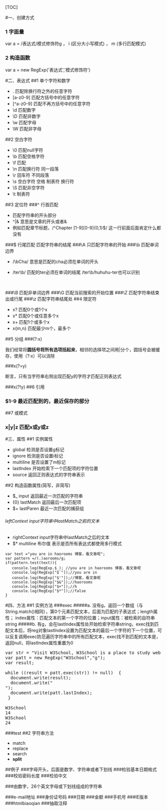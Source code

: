 [TOC]



#一、创建方式

### 1 字面量

var a = /表达式/模式修饰符g ， i (区分大小写模式) ， m (多行匹配模式)
### 2 构造函数

var a = new RegExp('表达式','模式修饰符')

#二、表达式
##1 单个字符和数字
* . 匹配除换行符之外的任意字符
* [a-z0-9] 匹配方括号中的任意字符
* [^a-z0-9] 匹配不再方括号中的任意字符
* \d 匹配数字
* \D 匹配非数字
* \w 匹配字母
* \W 匹配非字母

##2 空白字符
* \0 匹配null字符
* \b 匹配空格字符
* \f 匹配
* \n 匹配换行符 同一段落
* \r 回车符 不同段落
* \s 空白字符 空格 制表符 换行符
* \S 匹配非空字符
* \t 制表符

##3 定位符
###^ 行首匹配             

* 匹配字符串的开头部分
* ^|&   意思是文章的开头或者&
* 例如匹配章节标题，/^Chapter [1-9][0-9]{0,1}$/      这一行前面后面肯定什么都没有

###$ 行尾匹配              匹配字符串的结尾
###\A 只匹配字符串的开始
###\b 匹配单词边界

* /\bCha/  意思是匹配的cha必须在单词的开头

* /ter\b/ 匹配的ter必须在单词的结尾     /ter\b/huhuhu-ter也可以识别

  ​

###\B 匹配非单词边界
###\G 匹配当前搜索的开始位置
###\Z 匹配字符串结束出或行尾
###\z 匹配字符串结尾处
##4 限定符
* x? 匹配0个或1个x
* x* 匹配0个或任意多个x
* x+ 匹配1个或多个x
* x{m,n} 匹配最少m个，最多个

##5 分组
###(?:x)

我们经常将**圆括号将所有选项括起来**，相邻的选择项之间用|分个，圆括号会被缓存，使用（?:x）可以消除

###x(?=y)

断言，只有当字符串右侧出现匹配y的字符才匹配正则表达式

###x(?!y)
##6 引用
### $1-9 最近匹配到的，最近保存的部分
##7 或模式
### x|y|z 匹配x或y或z

#三、属性
##1 实例属性
* global 检测是否设置g标记
* ignore 检测是否设置i标记
* multiline 是否设置了m标记
* lastIndex 开始检索下一个匹配项的字符位置
* source 返回正则表达式的字符串表示

##2 构造函数属性(简写，非简写)
* $_ input 返回最近一次匹配的字符串
* {0} lastMatch 返回最后一次匹配项
* $+ lastParen 最近一次匹配的捕获组

###### leftContext  input字符串中lastMatch之前的文本
* rightContext input字符串中lastMatch之后的文本
* $* multiline 布尔值 表示是否所有表达式都使用多行模式

```
var text ="you are in haorooms 博客，看文章呢";
var pattern =/(.)aorooms/g;
if(pattern.test(text)){
   console.log(RegExp.$_); //you are in haorooms 博客，看文章呢
   console.log(RegExp["$`"]);//you are in
   console.log(RegExp["$'"]);//博客，看文章呢
   console.log(RegExp["$&"]);//haorooms
   console.log(RegExp["$+"]);//h
   console.log(RegExp["$*"]);//false
}
```

#四、方法
##1 实例方法
###exec
#####a.  没有g，返回一个数组（与String.match()相同），第0个元素匹配文本，后面为匹配的子表达式；length属性； index属性：匹配文本的第一个字符的位置；input属性：被检索的自符串string 
#####b.   有g，会在lastIndex属性处开始检索字符串string，exec找到匹配文本后，将reg对象lastIndex设置为匹配文本的最后一个字符的下一个位置，可以反复调用exec防范遍历字符串中的所有匹配文本，exec找不到匹配的文本是，返回null，将lastIndex属性重置为0

<pre>
var str = "Visit W3School, W3School is a place to study web technology."; 
var patt = new RegExp("W3School","g");
var result;

while ((result = patt.exec(str)) != null)  {
  document.write(result);
  document.write("<br />");
  document.write(patt.lastIndex);
 }

W3School
14
W3School
24
</pre>
###test
##2 字符串方法
* match
* replace
* search
* **split**


##例子
###字母开头，后面是数字、字符串或者下划线
###检验基本日期格式
###校验密码长度
###检验中文

###由数字，26个英文字母或下划线组成的字符串

###e-mail地址
###身份证号码
###日期
###金额
###手机号
###IE版本
###htmlbiaoqian
###抽取注释
